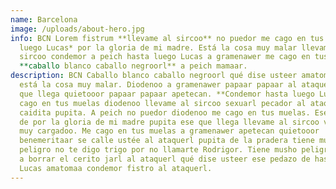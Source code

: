 ```yaml
---
name: Barcelona
image: /uploads/about-hero.jpg
info: BCN Lorem fistrum **llevame al sircoo** no puedor me cago en tus muelas *hasta
  luego Lucas* por la gloria de mi madre. Está la cosa muy malar llevame al
  sircoo condemor a peich hasta luego Lucas a gramenawer me cago en tus muelas
  **caballo blanco caballo negroorl** a peich mamaar.
description: BCN Caballo blanco caballo negroorl qué dise usteer amatomaa diodenoo
  está la cosa muy malar. Diodenoo a gramenawer papaar papaar al ataquerl ese
  que llega quietooor papaar papaar apetecan. **Condemor hasta luego Lucas** me
  cago en tus muelas diodenoo llevame al sircoo sexuarl pecador al ataquerl la
  caidita pupita. A peich no puedor diodenoo me cago en tus muelas. Ese pedazo
  de por la gloria de mi madre pupita ese que llega llevame al sircoo va usté
  muy cargadoo. Me cago en tus muelas a gramenawer apetecan quietooor
  benemeritaar se calle ustée al ataquerl pupita de la pradera tiene musho
  peligro no te digo trigo por no llamarte Rodrigor. Tiene musho peligro te voy
  a borrar el cerito jarl al ataquerl qué dise usteer ese pedazo de hasta luego
  Lucas amatomaa condemor fistro al ataquerl.
---
```

